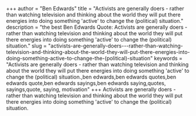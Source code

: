 +++
author = "Ben Edwards"
title = "Activists are generally doers - rather than watching television and thinking about the world they will put there energies into doing something 'active' to change the (political) situation."
description = "the best Ben Edwards Quote: Activists are generally doers - rather than watching television and thinking about the world they will put there energies into doing something 'active' to change the (political) situation."
slug = "activists-are-generally-doers---rather-than-watching-television-and-thinking-about-the-world-they-will-put-there-energies-into-doing-something-active-to-change-the-(political)-situation"
keywords = "Activists are generally doers - rather than watching television and thinking about the world they will put there energies into doing something 'active' to change the (political) situation.,ben edwards,ben edwards quotes,ben edwards quote,ben edwards sayings,ben edwards saying,quotes, sayings,quote, saying, motivation"
+++
Activists are generally doers - rather than watching television and thinking about the world they will put there energies into doing something 'active' to change the (political) situation.
